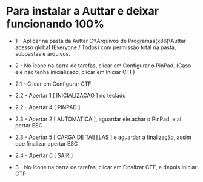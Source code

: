 # Para instalar a Auttar e deixar funcionando 100%
- 1 - Aplicar na pasta da Auttar C:\Arquivos de Programas(x86)\Auttar acesso global (Everyone / Todos) com permissão total na pasta, subpastas e arquivos.

- 2 - No ícone na barra de tarefas, clicar em Configurar o PinPad. (Caso ele não tenha inicializado, clicar em Iniciar CTF)

- 2.1 - Clicar em Configurar CTF

- 2.2 - Apertar 1 [ INICIALIZACAO ] no teclado

- 2.2 - Apertar 4 [ PINPAD ]

- 2.3 - Apertar 2 [ AUTOMATICA ], aguardar ele achar o PinPad, e ai pertar ESC

- 2.3 - Apertar 5 [ CARGA DE TABELAS ] e aguardar a finalização, assim que finalizar apertar ESC

- 2.4 - Apertar 6 [ SAIR ]

- 3 - No ícone na barra de tarefas, clicar em Finalizar CTF, e depois Iniciar CTF
